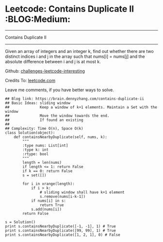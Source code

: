 # Leetcode: Contains Duplicate II     :BLOG:Medium:


---

Contains Duplicate II  

---

Given an array of integers and an integer k, find out whether there are two distinct indices i and j in the array such that nums[i] = nums[j] and the absolute difference between i and j is at most k.  

Github: [challenges-leetcode-interesting](https://github.com/DennyZhang/challenges-leetcode-interesting/tree/master/contains-duplicate-ii)  

Credits To: [leetcode.com](https://leetcode.com/problems/contains-duplicate-ii/description/)  

Leave me comments, if you have better ways to solve.  

    ## Blog link: https://brain.dennyzhang.com/contains-duplicate-ii
    ## Basic Ideas: sliding window
    ##              Keep a window of k+1 elements. Maintain a Set with the window
    ##              Move the window towards the end.
    ##              If found an existing
    ##
    ## Complexity: Time O(n), Space O(k)
    class Solution(object):
        def containsNearbyDuplicate(self, nums, k):
            """
            :type nums: List[int]
            :type k: int
            :rtype: bool
            """
            length = len(nums)
            if length <= 1: return False
            if k == 0: return False
            s = set([])
    
            for i in xrange(length):
                if i > k:
                    # sliding window shall have k+1 element
                    s.remove(nums[i-k-1])
                if nums[i] in s:
                    return True
                s.add(nums[i])
            return False
    
    s = Solution()
    print s.containsNearbyDuplicate([-1, -1], 1) # True
    print s.containsNearbyDuplicate([99, 99], 1) # True
    print s.containsNearbyDuplicate([1, 2, 1], 0) # False
